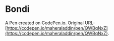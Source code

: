 # Bondi

A Pen created on CodePen.io. Original URL: [https://codepen.io/maheraladdin/pen/QWBqNxZ](https://codepen.io/maheraladdin/pen/QWBqNxZ).

